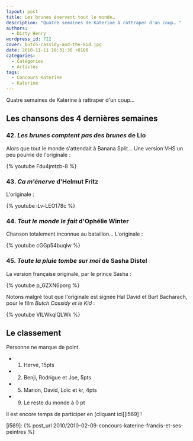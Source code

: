 ```yaml
---
layout: post
title: Les brunes énervent tout le monde…
description: "Quatre semaines de Katerine à rattraper d'un coup… "
authors:
  - Dirty Henry
wordpress_id: 722
cover: butch-cassidy-and-the-kid.jpg
date: 2010-11-11 16:31:30 +0100
categories:
  - Catégories
  - Artistes
tags:
  - Concours Katerine
  - Katerine
---
```


Quatre semaines de Katerine à rattraper d'un coup…

## Les chansons des 4 dernières semaines

### 42. _Les brunes comptent pas des brunes_ de Lio

Alors que tout le monde s'attendait à Banana Split… Une version VHS un peu
pourrie de l'originale :

{% youtube Fdu4jmtzb-8 %}

### 43. _Ca m'énerve_ d'Helmut Fritz

L'originale :

{% youtube iLv-LEO178c %}

### 44. _Tout le monde le fait_ d'Ophélie Winter

Chanson totalement inconnue au bataillon… L'originale :

{% youtube cGGp54buqlw %}

### 45. _Toute la pluie tombe sur moi_ de Sasha Distel

La version française originale, par le prince Sasha :

{% youtube p_GZXN6porg %}

Notons malgré tout que l'originale est signée Hal David et Burt Bacharach, pour
le film _Butch Cassidy et le Kid_ :

{% youtube VILWkqlQLWk %}

## Le classement

Personne ne marque de point.

- 1. Hervé, 15pts
- 2. Benji, Rodrigue et Joe, 5pts
- 5. Marion, David, Loïc et kr, 4pts
- 9. Le reste du monde à 0 pt

Il est encore temps de participer en [cliquant ici][i569] !

[i569]: {% post_url 2010/2010-02-09-concours-katerine-francis-et-ses-peintres %}

